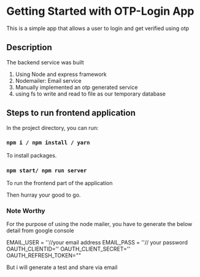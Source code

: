 # Getting Started with OTP-Login App
This is a simple app that allows a user to login and get verified using otp

## Description
The backend service was built

1. Using Node and express framework
2. Nodemailer: Email service
3. Manually implemented an otp generated service
4. using fs to write and read to file as our temporary database

## Steps to run frontend application

In the project directory, you can run:

### `npm i / npm install / yarn`

To install packages.

### `npm start/ npm run server`

To run the frontend part of the application

Then hurray your good to go.

### Note Worthy
For the purpose of using the node mailer, you have to generate the below detail from  google console

EMAIL_USER = ''//your email address
EMAIL_PASS = ''// your password
OAUTH_CLIENTID=''
OAUTH_CLIENT_SECRET=''
OAUTH_REFRESH_TOKEN=""

But i will generate a test and share via email


